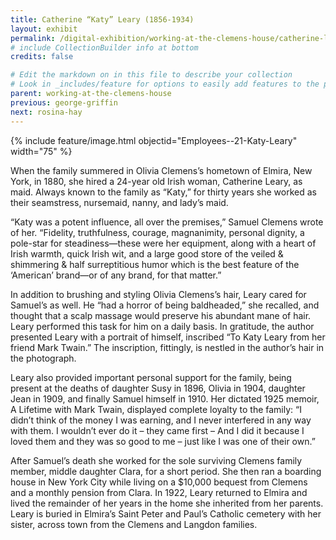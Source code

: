 ```yaml
---
title: Catherine “Katy” Leary (1856-1934)
layout: exhibit
permalink: /digital-exhibition/working-at-the-clemens-house/catherine-leary.html
# include CollectionBuilder info at bottom
credits: false

# Edit the markdown on in this file to describe your collection
# Look in _includes/feature for options to easily add features to the page
parent: working-at-the-clemens-house
previous: george-griffin
next: rosina-hay
---
```


{% include feature/image.html objectid="Employees--21-Katy-Leary" width="75" %}

When the family summered in Olivia Clemens’s hometown of Elmira, New York, in 1880, she hired a 24-year old Irish woman, Catherine Leary, as maid. Always known to the family as “Katy,” for thirty years she worked as their seamstress, nursemaid, nanny, and lady’s maid. 

“Katy was a potent influence, all over the premises,” Samuel Clemens wrote of her. “Fidelity, truthfulness, courage, magnanimity, personal dignity, a pole-star for steadiness—these were her equipment, along with a heart of Irish warmth, quick Irish wit, and a large good store of the veiled & shimmering & half surreptitious humor which is the best feature of the ‘American’ brand—or of any brand, for that matter.” 

In addition to brushing and styling Olivia Clemens’s hair, Leary cared for Samuel’s as well. He “had a horror of being baldheaded,” she recalled, and thought that a scalp massage would preserve his abundant mane of hair. Leary performed this task for him on a daily basis. In gratitude, the author presented Leary with a portrait of himself, inscribed “To Katy Leary from her friend Mark Twain.” The inscription, fittingly, is nestled in the author’s hair in the photograph.

Leary also provided important personal support for the family, being present at the deaths of daughter Susy in 1896, Olivia in 1904, daughter Jean in 1909, and finally Samuel himself in 1910. Her dictated 1925 memoir, A Lifetime with Mark Twain, displayed complete loyalty to the family: “I didn’t think of the money I was earning, and I never interfered in any way with them. I wouldn’t ever do it – they came first – And I did it because I loved them and they was so good to me – just like I was one of their own.”

After Samuel’s death she worked for the sole surviving Clemens family member, middle daughter Clara, for a short period. She then ran a boarding house in New York City while living on a $10,000 bequest from Clemens and a monthly pension from Clara. In 1922, Leary returned to Elmira and lived the remainder of her years in the home she inherited from her parents. Leary is buried in Elmira’s Saint Peter and Paul’s Catholic cemetery with her sister, across town from the Clemens and Langdon families. 
